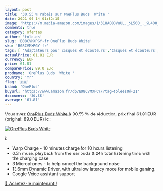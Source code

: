 ```yaml
---
layout: post
title: '30.55 % rabais sur OnePlus Buds  White '
date: 2021-06-14 01:32:15
image: 'https://m.media-amazon.com/images/I/318AO8DVuUL._SL500_._SL400_.jpg'
comments: true
category: ofertas
author: 'tole.es'
slug: 'B08CVMXPGY-fr OnePlus Buds White'
sku: 'B08CVMXPGY-fr'
tags: [ 'Adaptateurs pour casques et écouteurs','Casques et écouteurs','Casques, écouteurs et accessoires','High-Tech','oneplus', ]
actualPrice: 61.81 EUR
currency: EUR
price: 61.81
comparePrice: 89.0 EUR
prodname: 'OnePlus Buds  White '
country: 'fr'
flag: '🇫🇷'
brand: 'OnePlus'
buyurl: 'https://www.amazon.fr/dp/B08CVMXPGY/?tag=tolees0d-21'
descuento: '30.55'
average: '61.81'
---
```


Vous avez [OnePlus Buds  White ](https://www.amazon.fr/dp/B08CVMXPGY/?tag=tolees0d-21)  à  30.55 % de réduction, prix final  61.81 EUR (original: 89.0 EUR) ici:

[![OnePlus Buds  White ](https://m.media-amazon.com/images/I/318AO8DVuUL._SL500_._SL400_.jpg)](https://www.amazon.fr/dp/B08CVMXPGY/?tag=tolees0d-21)

ℹ️:

- Warp Charge - 10 minutes charge for 10 hours listening
- 6.5h music playback from the ear buds & 24h total listening time with the charging case
- 3 Microphones - to help cancel the background noise
- 13.6mm Dynamic Driver, with ultra low latency mode for mobile gaming.
- Google Voice assistant support

[🛒 Achetez-le maintenant!!](https://www.amazon.fr/dp/B08CVMXPGY/?tag=tolees0d-21)
